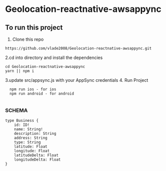 # Geolocation-reactnative-awsappync

## To run this project

1. Clone this repo 
```
https://github.com/vlade2008/Geolocation-reactnative-awsappync.git
```
2.cd into directory and install the dependencies

```
cd Geolocation-reactnative-awsappync
yarn || npm i
```

3.update src/appsync.js with your AppSync credentials
4. Run Project
```
  npm run ios - for ios 
  npm run android - for android
  
  ```

### SCHEMA

``` 
type Business {
	id: ID!
	name: String!
	description: String
	address: String
	type: String
	latitude: Float
	longitude: Float
	latitudeDelta: Float
	longitudeDelta: Float
} 
```

